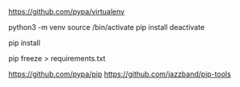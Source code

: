https://github.com/pypa/virtualenv

python3 -m venv <name>
source <name>/bin/activate
pip install <name>
deactivate

pip install <package>

pip freeze > requirements.txt

https://github.com/pypa/pip
https://github.com/jazzband/pip-tools